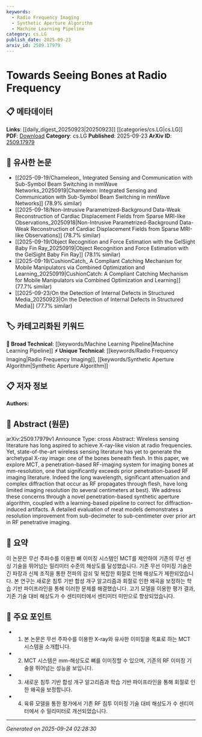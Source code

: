 ```yaml
---
keywords:
  - Radio Frequency Imaging
  - Synthetic Aperture Algorithm
  - Machine Learning Pipeline
category: cs.LG
publish_date: 2025-09-23
arxiv_id: 2509.17979
---
```


<!-- KEYWORD_LINKING_METADATA:
{
  "processed_timestamp": "2025-09-24T02:28:30.264488",
  "vocabulary_version": "1.0",
  "selected_keywords": [
    "Radio Frequency Imaging",
    "Synthetic Aperture Algorithm",
    "Machine Learning Pipeline"
  ],
  "rejected_keywords": [],
  "similarity_scores": {
    "Radio Frequency Imaging": 0.78,
    "Synthetic Aperture Algorithm": 0.72,
    "Machine Learning Pipeline": 0.8
  },
  "extraction_method": "AI_prompt_based",
  "budget_applied": true,
  "candidates_json": {
    "candidates": [
      {
        "surface": "RF-imaging system",
        "canonical": "Radio Frequency Imaging",
        "aliases": [
          "RF imaging",
          "RF-imaging"
        ],
        "category": "unique_technical",
        "rationale": "This term represents a specialized imaging technique that is central to the paper's contribution.",
        "novelty_score": 0.75,
        "connectivity_score": 0.65,
        "specificity_score": 0.85,
        "link_intent_score": 0.78
      },
      {
        "surface": "synthetic aperture algorithm",
        "canonical": "Synthetic Aperture Algorithm",
        "aliases": [
          "synthetic aperture"
        ],
        "category": "unique_technical",
        "rationale": "The algorithm is a novel aspect of the paper's methodology, enhancing RF imaging capabilities.",
        "novelty_score": 0.68,
        "connectivity_score": 0.7,
        "specificity_score": 0.82,
        "link_intent_score": 0.72
      },
      {
        "surface": "learning-based pipeline",
        "canonical": "Machine Learning Pipeline",
        "aliases": [
          "learning pipeline"
        ],
        "category": "broad_technical",
        "rationale": "This term links to broader machine learning concepts, facilitating connections to related works.",
        "novelty_score": 0.55,
        "connectivity_score": 0.88,
        "specificity_score": 0.6,
        "link_intent_score": 0.8
      }
    ],
    "ban_list_suggestions": [
      "X-ray image",
      "meat models",
      "resolution improvement"
    ]
  },
  "decisions": [
    {
      "candidate_surface": "RF-imaging system",
      "resolved_canonical": "Radio Frequency Imaging",
      "decision": "linked",
      "scores": {
        "novelty": 0.75,
        "connectivity": 0.65,
        "specificity": 0.85,
        "link_intent": 0.78
      }
    },
    {
      "candidate_surface": "synthetic aperture algorithm",
      "resolved_canonical": "Synthetic Aperture Algorithm",
      "decision": "linked",
      "scores": {
        "novelty": 0.68,
        "connectivity": 0.7,
        "specificity": 0.82,
        "link_intent": 0.72
      }
    },
    {
      "candidate_surface": "learning-based pipeline",
      "resolved_canonical": "Machine Learning Pipeline",
      "decision": "linked",
      "scores": {
        "novelty": 0.55,
        "connectivity": 0.88,
        "specificity": 0.6,
        "link_intent": 0.8
      }
    }
  ]
}
-->

# Towards Seeing Bones at Radio Frequency

## 📋 메타데이터

**Links**: [[daily_digest_20250923|20250923]] [[categories/cs.LG|cs.LG]]
**PDF**: [Download](https://arxiv.org/pdf/2509.17979.pdf)
**Category**: cs.LG
**Published**: 2025-09-23
**ArXiv ID**: [2509.17979](https://arxiv.org/abs/2509.17979)

## 🔗 유사한 논문
- [[2025-09-19/Chameleon_ Integrated Sensing and Communication with Sub-Symbol Beam Switching in mmWave Networks_20250919|Chameleon: Integrated Sensing and Communication with Sub-Symbol Beam Switching in mmWave Networks]] (78.9% similar)
- [[2025-09-18/Non-Intrusive Parametrized-Background Data-Weak Reconstruction of Cardiac Displacement Fields from Sparse MRI-like Observations_20250918|Non-Intrusive Parametrized-Background Data-Weak Reconstruction of Cardiac Displacement Fields from Sparse MRI-like Observations]] (78.7% similar)
- [[2025-09-19/Object Recognition and Force Estimation with the GelSight Baby Fin Ray_20250919|Object Recognition and Force Estimation with the GelSight Baby Fin Ray]] (78.1% similar)
- [[2025-09-19/CushionCatch_ A Compliant Catching Mechanism for Mobile Manipulators via Combined Optimization and Learning_20250919|CushionCatch: A Compliant Catching Mechanism for Mobile Manipulators via Combined Optimization and Learning]] (77.7% similar)
- [[2025-09-23/On the Detection of Internal Defects in Structured Media_20250923|On the Detection of Internal Defects in Structured Media]] (77.7% similar)

## 🏷️ 카테고리화된 키워드
**🧠 Broad Technical**: [[keywords/Machine Learning Pipeline|Machine Learning Pipeline]]
**⚡ Unique Technical**: [[keywords/Radio Frequency Imaging|Radio Frequency Imaging]], [[keywords/Synthetic Aperture Algorithm|Synthetic Aperture Algorithm]]

## 📋 저자 정보

**Authors:** 

## 📄 Abstract (원문)

arXiv:2509.17979v1 Announce Type: cross 
Abstract: Wireless sensing literature has long aspired to achieve X-ray-like vision at radio frequencies. Yet, state-of-the-art wireless sensing literature has yet to generate the archetypal X-ray image: one of the bones beneath flesh. In this paper, we explore MCT, a penetration-based RF-imaging system for imaging bones at mm-resolution, one that significantly exceeds prior penetration-based RF imaging literature. Indeed the long wavelength, significant attenuation and complex diffraction that occur as RF propagates through flesh, have long limited imaging resolution (to several centimeters at best). We address these concerns through a novel penetration-based synthetic aperture algorithm, coupled with a learning-based pipeline to correct for diffraction-induced artifacts. A detailed evaluation of meat models demonstrates a resolution improvement from sub-decimeter to sub-centimeter over prior art in RF penetrative imaging.

## 📝 요약

이 논문은 무선 주파수를 이용한 뼈 이미징 시스템인 MCT를 제안하여 기존의 무선 센싱 기술을 뛰어넘는 밀리미터 수준의 해상도를 달성했습니다. 기존 무선 이미징 기술은 긴 파장과 신체 조직을 통한 전파의 감쇠 및 복잡한 회절로 인해 해상도가 제한되었습니다. 본 연구는 새로운 침투 기반 합성 개구 알고리즘과 회절로 인한 왜곡을 보정하는 학습 기반 파이프라인을 통해 이러한 문제를 해결했습니다. 고기 모델을 이용한 평가 결과, 기존 기술 대비 해상도가 수 센티미터에서 센티미터 미만으로 향상되었습니다.

## 🎯 주요 포인트

- 1. 본 논문은 무선 주파수를 이용한 X-ray와 유사한 이미징을 목표로 하는 MCT 시스템을 소개합니다.
- 2. MCT 시스템은 mm-해상도로 뼈를 이미징할 수 있으며, 기존의 RF 이미징 기술을 뛰어넘는 성능을 보입니다.
- 3. 새로운 침투 기반 합성 개구 알고리즘과 학습 기반 파이프라인을 통해 회절로 인한 왜곡을 보정합니다.
- 4. 육류 모델을 통한 평가에서 기존 RF 침투 이미징 기술 대비 해상도가 수 센티미터에서 수 밀리미터로 개선되었습니다.


---

*Generated on 2025-09-24 02:28:30*